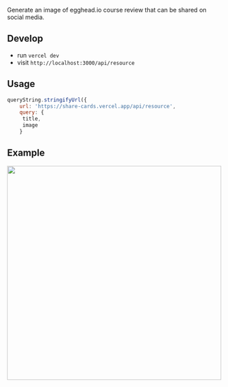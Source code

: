 Generate an image of egghead.io course review that can be shared on social media.

## Develop

- run `vercel dev`
- visit `http://localhost:3000/api/resource`

## Usage

```js
queryString.stringifyUrl({
    url: 'https://share-cards.vercel.app/api/resource',
    query: {
     title,
     image
    }
```

## Example

<img src="https://share-cards.vercel.app/api/resource?title=Foundations%20of%20Accessibility&image=https://res.cloudinary.com/testing-accessibility/image/upload/v1652688645/00-foundations-of-accessibility/01-setting-the-stage-for-testing-accessibility/illustration-setting-the-stage-for-testing-accessibility_2x_o36van.png" width="500" />
